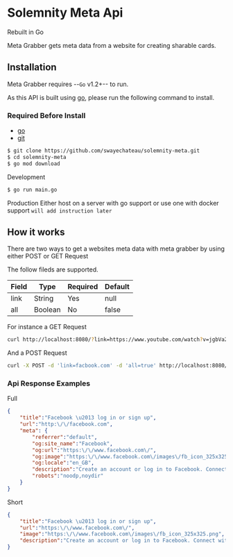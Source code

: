 Solemnity Meta Api
=======

Rebuilt in Go

Meta Grabber gets meta data from a website for creating sharable cards.


Installation
---------------

Meta Grabber requires --`Go` v1.2+-- to run.

As this API is built using [go](https://go.dev), please run the following command to install.

### Required Before Install

 - [go](https://go.dev)
 - [git](https://git-scm.com/downloads/)

```sh
$ git clone https://github.com/swayechateau/solemnity-meta.git
$ cd solemnity-meta
$ go mod download
```

Development 

```sh
$ go run main.go
```

Production 
Either host on a server with go support or use one with docker support `will add instruction later`

How it works
------------------
There are two ways to get a websites meta data with meta grabber by using either POST or GET Request


The follow fileds are supported.

| Field | Type | Required | Default |
| ----- | ---- | -------- | ------- |
| link | String | Yes | null |
| all | Boolean | No | false |


For instance a GET Request

```sh
curl http://localhost:8080/?link=https://www.youtube.com/watch?v=jgbVa274m9k&all=true
```

And a POST Request

```sh
curl -X POST -d 'link=facbook.com' -d 'all=true' http://localhost:8080/
```

### Api Response Examples

Full

``` json
{
    "title":"Facebook \u2013 log in or sign up",
    "url":"http:\/\/facebook.com",
    "meta": { 
        "referrer":"default",
        "og:site_name":"Facebook",
        "og:url":"https:\/\/www.facebook.com\/",
        "og:image":"https:\/\/www.facebook.com\/images\/fb_icon_325x325.png",
        "og:locale":"en_GB",
        "description":"Create an account or log in to Facebook. Connect with friends, family and other people you know. Share photos and videos, send messages and get updates.",
        "robots":"noodp,noydir"
    }
}
```

Short

``` json
{
    "title":"Facebook \u2013 log in or sign up",
    "url":"https:\/\/www.facebook.com\/",
    "image":"https:\/\/www.facebook.com\/images\/fb_icon_325x325.png",
    "description":"Create an account or log in to Facebook. Connect with friends, family and other people you know. Share photos and videos, send messages and get updates."
}
```